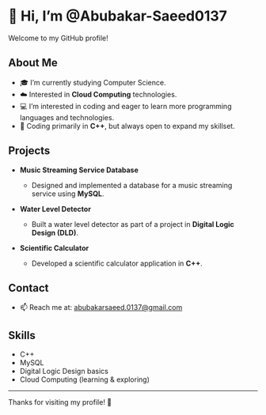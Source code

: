 # 👋 Hi, I’m @Abubakar-Saeed0137

Welcome to my GitHub profile!

## About Me
- 🎓 I’m currently studying Computer Science.
- ☁️ Interested in **Cloud Computing** technologies.
- 💻 I’m interested in coding and eager to learn more programming languages and technologies.
- 💬 Coding primarily in **C++**, but always open to expand my skillset.

## Projects

- **Music Streaming Service Database**
  - Designed and implemented a database for a music streaming service using **MySQL**.

- **Water Level Detector**
  - Built a water level detector as part of a project in **Digital Logic Design (DLD)**.

- **Scientific Calculator**
  - Developed a scientific calculator application in **C++**.

## Contact

- 📫 Reach me at: [abubakarsaeed.0137@gmail.com](mailto:abubakarsaeed.0137@gmail.com)

## Skills

- C++
- MySQL
- Digital Logic Design basics
- Cloud Computing (learning & exploring)

---

Thanks for visiting my profile! 🚀
````
